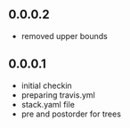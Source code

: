 0.0.0.2
-------

- removed upper bounds

0.0.0.1
-------

- initial checkin
- preparing travis.yml
- stack.yaml file
- pre and postorder for trees

